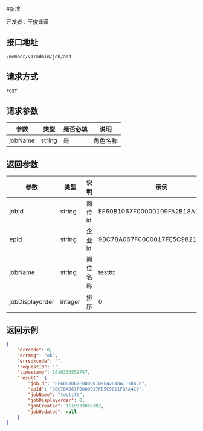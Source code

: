 #新增

开发者：王俊锋泽

## 接口地址
`/member/v1/admin/job/add`

## 请求方式
  `POST`

## 请求参数

|参数|类型|是否必填|说明|
| - | - | - | - |
| jobName | string | 是 | 角色名称 |

## 返回参数

| 参数            | 类型    | 说明     | 示例                             |
| --------------- | ------- | -------- | -------------------------------- |
| jobId           | string  | 岗位id   | EF60B1067F00000109FA2B18A1F788CF |
| epId            | string  | 企业id   | 9BC78A067F0000017FE5C9821F85A4C0 |
| jobName         | string  | 岗位名称 | testttt                         |
| jobDisplayorder | integer | 排序     | 0                      |

## 返回示例


```json
{
    "errcode": 0,
    "errmsg": "ok",
    "errsdkcode": "",
    "requestId": "",
    "timestamp": 1610333859747,
    "result": {
        "jobId": "EF60B1067F00000109FA2B18A1F788CF",
        "epId": "9BC78A067F0000017FE5C9821F85A4C0",
        "jobName": "testttt",
        "jobDisplayorder": 0,
        "jobCreated": 1610333860102,
        "jobUpdated": null
    }
}
```